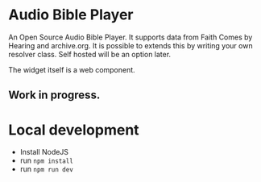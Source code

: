 # Audio Bible Player

An Open Source Audio Bible Player. It supports data from Faith Comes by Hearing and archive.org. It is possible to extends this by writing your own resolver class. Self hosted will be an option later.

The widget itself is a web component.

## Work in progress.

# Local development

- Install NodeJS
- run `npm install`
- run `npm run dev`

